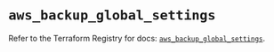 # `aws_backup_global_settings`

Refer to the Terraform Registry for docs: [`aws_backup_global_settings`](https://registry.terraform.io/providers/hashicorp/aws/5.70.0/docs/resources/backup_global_settings).
